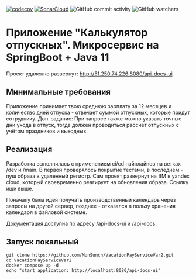 [![codecov](https://codecov.io/gh/MunSunch/VacationPayServiceVar2/graph/badge.svg?token=EZ44G3V576)](https://codecov.io/gh/MunSunch/VacationPayServiceVar2) 
[![SonarCloud](https://sonarcloud.io/images/project_badges/sonarcloud-black.svg)](https://sonarcloud.io/summary/new_code?id=MunSunch_VacationPayServiceVar2)
![GitHub commit activity](https://img.shields.io/github/commit-activity/w/MunSunch/VacationPayServiceVar2)
![GitHub watchers](https://img.shields.io/github/watchers/MunSunch/VacationPayServiceVar2)



# Приложение "Калькулятор отпускных". Микросервис на SpringBoot + Java 11
Проект удаленно развернут: http://51.250.74.226:8080/api-docs-ui

## Минимальные требования
Приложение принимает твою среднюю зарплату за 12 месяцев и количество дней отпуска - отвечает суммой отпускных, которые придут сотруднику.
Доп. задание: При запросе также можно указать точные дни ухода в отпуск, тогда должен проводиться рассчет отпускных с учётом праздников и выходных.

## Реализация
Разработка выполнялась с применением ci/cd пайплайнов на ветках /dev и /main. В первой проверялось покрытие тестами, в
последнем - пуш образа в удаленный регистр. Сам проект развернут на ВМ в yandex cloud, который своевременно реагирует на обновления
образа. Ссылку ищи выше.

Поначалу была идея получать производственный календарь через запросы на другой сервер, позднее - отказался
в пользу хранения календаря в файловой системе. 

Документация доступна по адресу /api-docs-ui и /api-docs.

## Запуск локальный
```
git clone https://github.com/MunSunch/VacationPayServiceVar2.git
cd VacationPayServiceVar2
docker compose up -d
echo "start application: http://localhost:8080/api-docs-ui"
```
